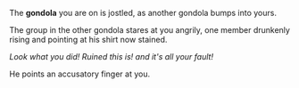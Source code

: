 The **gondola** you are on is jostled, as another gondola bumps into yours.

The group in the other gondola stares at you angrily, one member drunkenly rising and pointing at his shirt now stained.

*Look what you did! Ruined this is! and it's all your fault!* 

He points an accusatory finger at you.